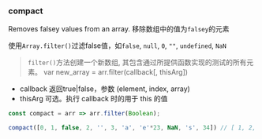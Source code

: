 ### compact

Removes falsey values from an array.
移除数组中的值为`falsey`的元素

使用`Array.filter()`过滤false值，如`false`, `null`, `0`, `""`, `undefined`, `NaN`
> `filter()`方法创建一个新数组, 其包含通过所提供函数实现的测试的所有元素。
> var new_array = arr.filter(callback[, thisArg])
- callback 返回true|false，参数 (element, index, array)
- thisArg 可选。执行 callback 时的用于 this 的值

```js
const compact = arr => arr.filter(Boolean);
```

```js
compact([0, 1, false, 2, '', 3, 'a', 'e'*23, NaN, 's', 34]) // [ 1, 2, 3, 'a', 's', 34 ]
```
